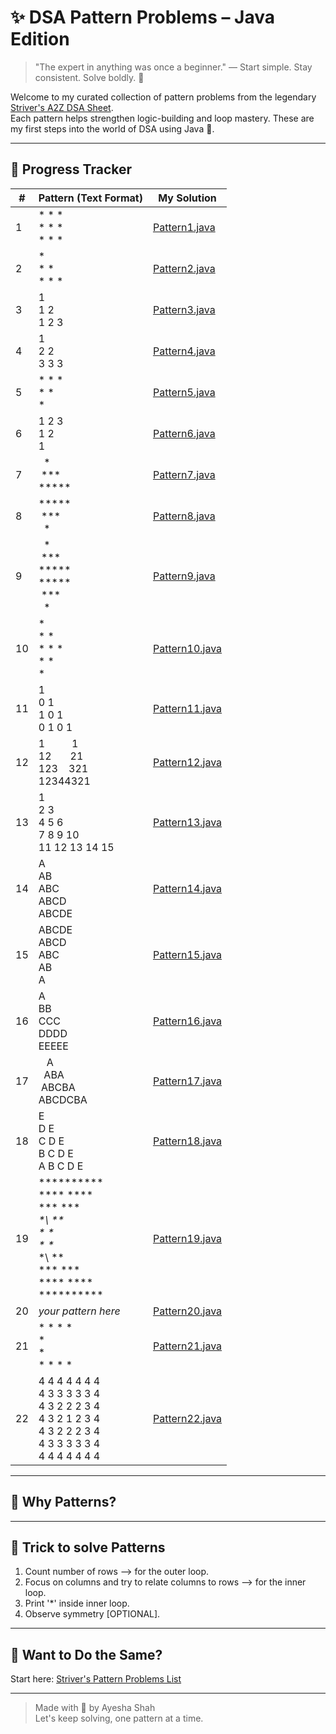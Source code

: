 # ✨ DSA Pattern Problems – Java Edition

> "The expert in anything was once a beginner." — Start simple. Stay consistent. Solve boldly. 💪

Welcome to my curated collection of pattern problems from the legendary [Striver's A2Z DSA Sheet](https://takeuforward.org/strivers-a2z-dsa-course/must-do-pattern-problems-before-starting-dsa/).  
Each pattern helps strengthen logic-building and loop mastery. These are my first steps into the world of DSA using Java 🚀.

---
## 📌 Progress Tracker

| #  | Pattern (Text Format)        | My Solution                              |
|----|------------------------------|-------------------------------------------|
| 1  | \* \* \*<br>\* \* \*<br>\* \* \* | [Pattern1.java](./Pattern1.java)    |
| 2  | \*<br>\* \*<br>\* \* \*      | [Pattern2.java](./Pattern2.java)          |
| 3  | 1<br>1 2<br>1 2 3            | [Pattern3.java](./Pattern3.java)          |
| 4  | 1<br>2 2<br>3 3 3            | [Pattern4.java](./Pattern4.java)          |
| 5  | \* \* \*<br>\* \*<br>\*      | [Pattern5.java](./Pattern5.java)          |
| 6  | 1 2 3<br>1 2<br>1            | [Pattern6.java](./Pattern6.java)          |
| 7  | &nbsp;&nbsp;\*<br>&nbsp;\*\*\*<br>\*\*\*\*\* | [Pattern7.java](./Pattern7.java) |
| 8  | \*\*\*\*\*<br>&nbsp;\*\*\*<br>&nbsp;&nbsp;\* | [Pattern8.java](./Pattern8.java) |
| 9  | &nbsp;&nbsp;\*<br>&nbsp;\*\*\*<br>\*\*\*\*\*<br>\*\*\*\*\*<br>&nbsp;\*\*\*<br>&nbsp;&nbsp;\* | [Pattern9.java](./Pattern9.java) |
| 10 | \*<br>\* \*<br>\* \* \*<br>\* \*<br>\* | [Pattern10.java](./Pattern10.java) |
| 11 | 1<br>0 1<br>1 0 1<br>0 1 0 1 | [Pattern11.java](./Pattern11.java)        |
| 12 | 1&nbsp;&nbsp;&nbsp;&nbsp;&nbsp;&nbsp;&nbsp;&nbsp;&nbsp;&nbsp;1<br>12&nbsp;&nbsp;&nbsp;&nbsp;&nbsp;&nbsp;&nbsp;21<br>123&nbsp;&nbsp;&nbsp;&nbsp;321<br>12344321| [Pattern12.java](./Pattern12.java)|
| 13 | 1<br>2 3<br>4 5 6<br>7 8 9 10<br>11 12 13 14 15 | [Pattern13.java](./Pattern13.java)        |
| 14 | A<br>AB<br>ABC<br>ABCD<br>ABCDE | [Pattern14.java](./Pattern14.java)        |
| 15 | ABCDE<br>ABCD<br>ABC<br>AB<br>A | [Pattern15.java](./Pattern15.java)        |
| 16 | A<br>BB<br>CCC<br>DDDD<br>EEEEE | [Pattern16.java](./Pattern16.java)        |
| 17 | &nbsp;&nbsp;&nbsp;A<br>&nbsp;&nbsp;ABA<br>&nbsp;ABCBA<br>ABCDCBA      | [Pattern17.java](./Pattern17.java)        |
| 18 | E<br>D E<br>C D E<br>B C D E<br>A B C D E  | [Pattern18.java](./Pattern18.java)        |
| 19 | \*\*\*\*\*\*\*\*\*\*<br>\*\*\*\*  \*\*\*\*<br>\*\*\*    \*\*\*<br>*\*\      \*\*<br>\*        \*<br>\*        \*<br>*\*\      \*\*<br>\*\*\*    \*\*\*<br>\*\*\*\*  \*\*\*\*<br>\*\*\*\*\*\*\*\*\*\*<br>    | [Pattern19.java](./Pattern19.java)        |
| 20 | _your pattern here_          | [Pattern20.java](./Pattern20.java)        |
| 21 | \* \* \* \*<br>*  *<br>*  *<br>\* \* \* \*      | [Pattern21.java](./Pattern21.java)        |
| 22 | 4 4 4 4 4 4 4<br>4 3 3 3 3 3 4<br>4 3 2 2 2 3 4<br>4 3 2 1 2 3 4<br>4 3 2 2 2 3 4<br>4 3 3 3 3 3 4<br>4 4 4 4 4 4 4 | [Pattern22.java](./Pattern22.java)        |

---

## 🚀 Why Patterns?

---
## 🧠 Trick to solve Patterns

1. Count number of rows --> for the outer loop.
2. Focus on columns and try to relate columns to rows --> for the inner loop.
3. Print '*' inside inner loop.
4. Observe symmetry [OPTIONAL].

---

## 💬 Want to Do the Same?

Start here: [Striver's Pattern Problems List](https://takeuforward.org/strivers-a2z-dsa-course/must-do-pattern-problems-before-starting-dsa/)

---

> Made with 💙 by Ayesha Shah  
> Let's keep solving, one pattern at a time.


